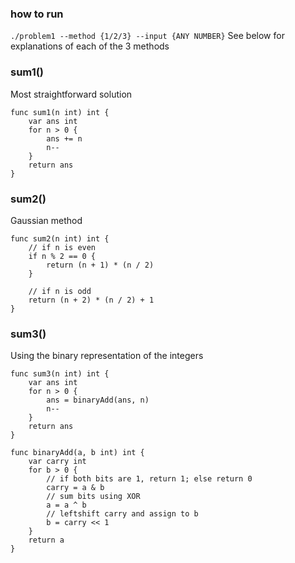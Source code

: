 ### how to run
`./problem1 --method {1/2/3} --input {ANY NUMBER}`
See below for explanations of each of the 3 methods

### sum1()
Most straightforward solution
```
func sum1(n int) int {
	var ans int
	for n > 0 {
		ans += n
		n--
	}
	return ans
}
```

### sum2()
Gaussian method
```
func sum2(n int) int {
	// if n is even
	if n % 2 == 0 {
		return (n + 1) * (n / 2)
	}

	// if n is odd
	return (n + 2) * (n / 2) + 1
}
```

### sum3()
Using the binary representation of the integers
```
func sum3(n int) int {
	var ans int
	for n > 0 {
		ans = binaryAdd(ans, n)
		n--
	}
	return ans
}

func binaryAdd(a, b int) int {
	var carry int
	for b > 0 {
		// if both bits are 1, return 1; else return 0
		carry = a & b
		// sum bits using XOR
		a = a ^ b
		// leftshift carry and assign to b
		b = carry << 1
	}
	return a
}
```
